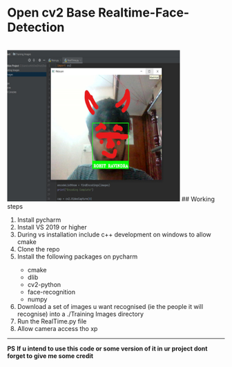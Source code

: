 # Open cv2 Base Realtime-Face-Detection 
<br>

<img src="/Training Images/Working_to_be_deleted.jpg" alt="Working image" width=400px height=350px />
## Working steps

<ol>
    <li>Install pycharm</li>
    <li>Install VS 2019 or higher</li>
    <li>During vs installation include c++ development on windows to allow cmake</li>
    <li>Clone the repo</li>
    <li>Install the following packages on pycharm</li>
        <ul>
            <li>cmake</li>
            <li>dlib</li>
            <li>cv2-python</li>
            <li>face-recognition</li>
            <li>numpy</li>
        </ul>
    <li>Download a set of images u want recognised (ie the people it will recognise) into a ./Training Images directory</li>
    <li>Run the RealTime.py file</li>
    <li>Allow camera access tho xp</li>

</ol>

<hr />
<b>PS</b>
<b>If u intend to use this code or some version of it in ur project dont forget to give me some credit </b>

